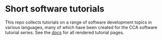Short software tutorials
========================

This repo collects tutorials on a range of software development topics in various languages, many of which have been created for the CCA software tutorial series. See the [docs](https://cca-software-group.github.io/short_tutorials/) for all rendered tutorial pages.
